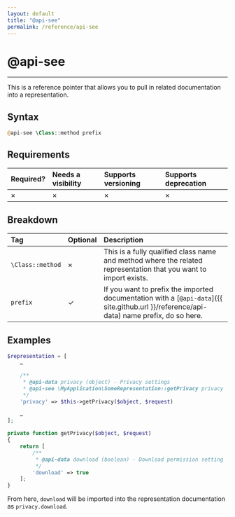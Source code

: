 ```yaml
---
layout: default
title: "@api-see"
permalink: /reference/api-see
---
```


# @api-see
---

This is a reference pointer that allows you to pull in related documentation into a representation.

## Syntax
```php
@api-see \Class::method prefix
```

## Requirements

| Required? | Needs a visibility | Supports versioning | Supports deprecation |
| :--- | :--- | :--- | :--- |
| × | × | × | × |

## Breakdown

| Tag | Optional | Description |
| :--- | :--- | :--- |
| `\Class::method` | × | This is a fully qualified class name and method where the related representation that you want to import exists. |
| `prefix` | ✓ | If you want to prefix the imported documentation with a [`@api-data`]({{ site.github.url }}/reference/api-data) name prefix, do so here. |

## Examples
```php
$representation = [
    …

    /**
     * @api-data privacy (object) - Privacy settings
     * @api-see \MyApplication\SomeRepresentation::getPrivacy privacy
     */
    'privacy' => $this->getPrivacy($object, $request)

    …
];
```

```php
private function getPrivacy($object, $request)
{
    return [
        /**
         * @api-data download (boolean) - Download permission setting
         */
        'download' => true
    ];
}
```

From here, `download` will be imported into the representation documentation as `privacy.download`.

